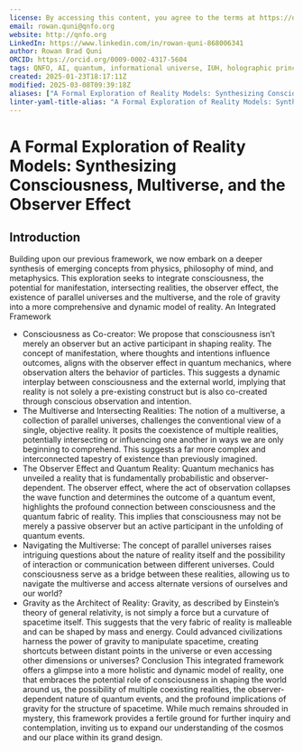 ```yaml
---
license: By accessing this content, you agree to the terms at https://qnfo.org/LICENSE
email: rowan.quni@qnfo.org
website: http://qnfo.org
LinkedIn: https://www.linkedin.com/in/rowan-quni-868006341
author: Rowan Brad Quni
ORCID: https://orcid.org/0009-0002-4317-5604
tags: QNFO, AI, quantum, informational universe, IUH, holographic principle
created: 2025-01-23T18:17:11Z
modified: 2025-03-08T09:39:18Z
aliases: ["A Formal Exploration of Reality Models: Synthesizing Consciousness, Multiverse, and the Observer Effect"]
linter-yaml-title-alias: "A Formal Exploration of Reality Models: Synthesizing Consciousness, Multiverse, and the Observer Effect"
---
```


# A Formal Exploration of Reality Models: Synthesizing Consciousness, Multiverse, and the Observer Effect

## Introduction

Building upon our previous framework, we now embark on a deeper synthesis of emerging concepts from physics, philosophy of mind, and metaphysics. This exploration seeks to integrate consciousness, the potential for manifestation, intersecting realities, the observer effect, the existence of parallel universes and the multiverse, and the role of gravity into a more comprehensive and dynamic model of reality.
An Integrated Framework
 - Consciousness as Co-creator: We propose that consciousness isn’t merely an observer but an active participant in shaping reality. The concept of manifestation, where thoughts and intentions influence outcomes, aligns with the observer effect in quantum mechanics, where observation alters the behavior of particles. This suggests a dynamic interplay between consciousness and the external world, implying that reality is not solely a pre-existing construct but is also co-created through conscious observation and intention.
 - The Multiverse and Intersecting Realities: The notion of a multiverse, a collection of parallel universes, challenges the conventional view of a single, objective reality. It posits the coexistence of multiple realities, potentially intersecting or influencing one another in ways we are only beginning to comprehend. This suggests a far more complex and interconnected tapestry of existence than previously imagined.
 - The Observer Effect and Quantum Reality: Quantum mechanics has unveiled a reality that is fundamentally probabilistic and observer-dependent. The observer effect, where the act of observation collapses the wave function and determines the outcome of a quantum event, highlights the profound connection between consciousness and the quantum fabric of reality. This implies that consciousness may not be merely a passive observer but an active participant in the unfolding of quantum events.
 - Navigating the Multiverse: The concept of parallel universes raises intriguing questions about the nature of reality itself and the possibility of interaction or communication between different universes. Could consciousness serve as a bridge between these realities, allowing us to navigate the multiverse and access alternate versions of ourselves and our world?
 - Gravity as the Architect of Reality: Gravity, as described by Einstein’s theory of general relativity, is not simply a force but a curvature of spacetime itself. This suggests that the very fabric of reality is malleable and can be shaped by mass and energy. Could advanced civilizations harness the power of gravity to manipulate spacetime, creating shortcuts between distant points in the universe or even accessing other dimensions or universes?
Conclusion
This integrated framework offers a glimpse into a more holistic and dynamic model of reality, one that embraces the potential role of consciousness in shaping the world around us, the possibility of multiple coexisting realities, the observer-dependent nature of quantum events, and the profound implications of gravity for the structure of spacetime. While much remains shrouded in mystery, this framework provides a fertile ground for further inquiry and contemplation, inviting us to expand our understanding of the cosmos and our place within its grand design.

